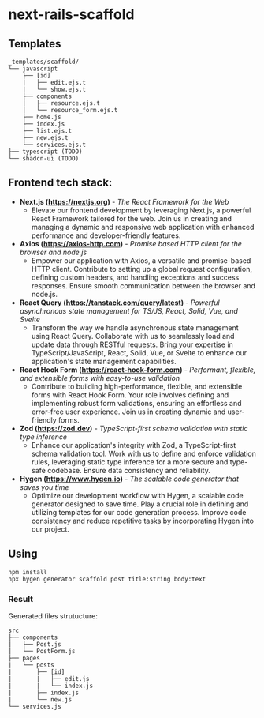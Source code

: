 # next-rails-scaffold

## Templates

```
_templates/scaffold/
└── javascript
    ├── [id]
    |   ├── edit.ejs.t
    |   └── show.ejs.t
    ├── components
    |   ├── resource.ejs.t
    |   └── resource_form.ejs.t
    ├── home.js
    ├── index.js
    ├── list.ejs.t
    ├── new.ejs.t
    └── services.ejs.t
├── typescript (TODO)
└── shadcn-ui (TODO)
```

## Frontend tech stack:

- **Next.js (https://nextjs.org)** - _The React Framework for the Web_
  - Elevate our frontend development by leveraging Next.js, a powerful React Framework tailored for the web. Join us in creating and managing a dynamic and responsive web application with enhanced performance and developer-friendly features.
- **Axios (https://axios-http.com)** - _Promise based HTTP client for the browser and node.js_
  - Empower our application with Axios, a versatile and promise-based HTTP client. Contribute to setting up a global request configuration, defining custom headers, and handling exceptions and success responses. Ensure smooth communication between the browser and node.js.
- **React Query (https://tanstack.com/query/latest)** - _Powerful asynchronous state management for TS/JS, React, Solid, Vue, and Svelte_
  - Transform the way we handle asynchronous state management using React Query. Collaborate with us to seamlessly load and update data through RESTful requests. Bring your expertise in TypeScript/JavaScript, React, Solid, Vue, or Svelte to enhance our application's state management capabilities.
- **React Hook Form (https://react-hook-form.com)** - _Performant, flexible, and extensible forms with easy-to-use validation_
  - Contribute to building high-performance, flexible, and extensible forms with React Hook Form. Your role involves defining and implementing robust form validations, ensuring an effortless and error-free user experience. Join us in creating dynamic and user-friendly forms.
- **Zod (https://zod.dev)** - _TypeScript-first schema validation with static type inference_
  - Enhance our application's integrity with Zod, a TypeScript-first schema validation tool. Work with us to define and enforce validation rules, leveraging static type inference for a more secure and type-safe codebase. Ensure data consistency and reliability.
- **Hygen (https://www.hygen.io)** - _The scalable code generator that saves you time_
  - Optimize our development workflow with Hygen, a scalable code generator designed to save time. Play a crucial role in defining and utilizing templates for our code generation process. Improve code consistency and reduce repetitive tasks by incorporating Hygen into our project.

## Using

```
npm install
npx hygen generator scaffold post title:string body:text
```

### Result

Generated files strutucture:

```
src
├── components
|   ├── Post.js
|   └── PostForm.js
├── pages
|   └── posts
|       ├── [id]
|       |   ├── edit.js
|       |   └── index.js
|       ├── index.js
|       └── new.js
└── services.js
```
